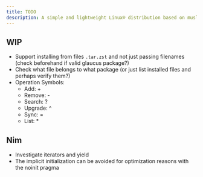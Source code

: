 ```yaml
---
title: TODO
description: A simple and lightweight Linux® distribution based on musl libc and toybox
---
```


## WIP
- Support installing from files `.tar.zst` and not just passing filenames (check beforehand if valid glaucus package?)
- Check what file belongs to what package (or just list installed files and perhaps verify them?)
- Operation Symbols:
  - Add: +
  - Remove: -
  - Search: ?
  - Upgrade: ^
  - Sync: =
  - List: *

## Nim
- Investigate iterators and yield
- The implicit initialization can be avoided for optimization reasons with the noinit pragma
